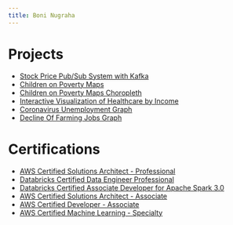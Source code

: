 ```yaml
---
title: Boni Nugraha
---
```

# Projects
- <a href="https://boninugraha.github.io/stock-price-kafka-stream/" target="_blank">Stock Price Pub/Sub System with Kafka</a>
- <a href="./poverty_interactive_map/" target="_blank">Children on Poverty Maps</a>
- <a href="./interactive_poverty_choropleth/" target="_blank">Children on Poverty Maps Choropleth</a>
- <a href="https://boninugraha.github.io/interactive_income_graph/" target="_blank">Interactive Visualization of Healthcare by Income</a>
- <a href="https://boninugraha.github.io/CoronaVirus_UnEmployment/" target="_blank">Coronavirus Unemployment Graph</a>
- <a href="https://boninugraha.github.io/Graph_Decline_Of_Farming/" target="_blank">Decline Of Farming Jobs Graph</a>


# Certifications
- <a href="https://www.credly.com/badges/4d2a7766-7ab0-4cc5-8a7c-bff5c705e75f" target="_blank">AWS Certified Solutions Architect - Professional</a>
- <a href="https://credentials.databricks.com/1e855a08-2d8b-45e0-9f56-437ca964351d#gs.9hqmr1" target="_blank">Databricks Certified Data Engineer Professional</a>
- <a href="https://credentials.databricks.com/807f16ed-b936-4910-9e00-39452a75d5c2#gs.9h4vv5" target="_blank">Databricks Certified Associate Developer for Apache Spark 3.0</a>
- <a href="https://www.credly.com/badges/bf958fa1-efbf-4dd8-a058-b0caa57c1fa9" target="_blank">AWS Certified Solutions Architect - Associate</a>
- <a href="https://www.credly.com/badges/6e0d742c-ce37-4bd9-b5c1-1417e4a3ea32" target="_blank">AWS Certified Developer - Associate</a>
- <a href="https://www.credly.com/badges/39ab8c38-3666-4147-88e4-3d843ce90a8f" target="_blank">AWS Certified Machine Learning - Specialty</a>

